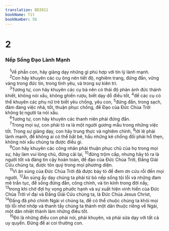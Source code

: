 ```yaml
---
translation: BD2011
bookName: Tít 
bookNumber: 56
---
```


<div class="title"><h1>2</h1><h3>Nếp Sống Ðạo Lành Mạnh</h3></div>
<span class="verse tit_2_1"> <sup>1</sup>Về phần con, hãy giảng dạy những gì phù hợp với tín lý lành mạnh. <br/></span>
<span class="verse tit_2_2"> <sup>2</sup>Con hãy khuyên các cụ ông nên tiết độ, nghiêm trang, đứng đắn, vững vàng trong đức tin, trong tình yêu, và trong sự kiên trì.<br/></span>
<span class="verse tit_2_3"> <sup>3</sup>Tương tự, con hãy khuyên các cụ bà nên có thái độ phản ánh đức thánh khiết, không nói xấu, không ghiền rượu, biết dạy dỗ điều tốt, </span>
<span class="verse tit_2_4"><sup>4</sup>để các cụ có thể khuyên các phụ nữ trẻ biết yêu chồng, yêu con, </span>
<span class="verse tit_2_5"><sup>5</sup>đứng đắn, trong sạch, đảm đang việc nhà, tốt, thuận phục chồng, để Ðạo của Ðức Chúa Trời không bị người ta nói xấu.<br/></span>
<span class="verse tit_2_6"> <sup>6</sup>Tương tự, con hãy khuyên các thanh niên phải đứng đắn.<br/></span>
<span class="verse tit_2_7"> <sup>7</sup>Trong mọi sự, con phải tỏ ra là một người gương mẫu trong những việc tốt. Trong sự giảng dạy, con hãy trung thực và nghiêm chỉnh, </span>
<span class="verse tit_2_8"><sup>8</sup>lời lẽ phải lành mạnh, để không ai có thể bắt bẻ, hầu những kẻ chống đối phải hổ thẹn, không nói xấu chúng ta được điều gì.<br/></span>
<span class="verse tit_2_9"> <sup>9</sup>Con hãy khuyên các công nhân phải thuận phục chủ của họ trong mọi sự, hãy làm vui lòng chủ, đừng cãi lại, </span>
<span class="verse tit_2_10"><sup>10</sup>đừng trộm cắp, nhưng hãy tỏ ra là người tốt và đáng tin cậy hoàn toàn, để đạo của Ðức Chúa Trời, Ðấng Giải Cứu chúng ta, được tôn quý trong mọi phương diện.<br/></span>
<span class="verse tit_2_11"> <sup>11</sup>Vì ân sủng của Ðức Chúa Trời đã được bày tỏ để đem ơn cứu rỗi đến mọi người. </span>
<span class="verse tit_2_12"><sup>12</sup>Ân sủng ấy dạy chúng ta phải từ bỏ nếp sống tội lỗi và những đam mê trần tục, để sống đứng đắn, công chính, và tin kính trong đời nầy, </span>
<span class="verse tit_2_13"><sup>13</sup>trong khi chờ đợi hy vọng phước hạnh và sự xuất hiện vinh hiển của Ðức Chúa Trời vĩ đại và Ðấng Giải Cứu chúng ta, là Ðức Chúa Jesus Christ, </span>
<span class="verse tit_2_14"><sup>14</sup>Ðấng đã phó chính Ngài vì chúng ta, để có thể chuộc chúng ta khỏi mọi tội lỗi nhơ nhớp và thanh tẩy chúng ta thành một dân thuộc riêng về Ngài, một dân nhiệt thành làm những điều tốt.<br/></span>
<span class="verse tit_2_15"> <sup>15</sup>Ðó là những điều con phải nói, phải khuyên, và phải sửa dạy với tất cả uy quyền. Ðừng để ai coi thường con.<br/></span>
